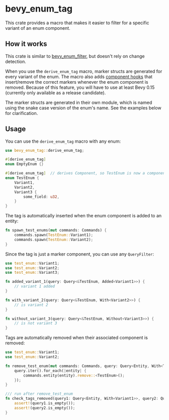 # bevy_enum_tag

This crate provides a macro that makes it easier to filter for a specific variant of an enum component.

## How it works

This crate is similar to [bevy_enum_filter](https://github.com/MrGVSV/bevy_enum_filter), but doesn't rely on change detection.

When you use the `derive_enum_tag` macro, marker structs are generated for every variant of the enum. The macro also adds 
[component hooks](https://github.com/bevyengine/bevy/pull/14005) that insert/remove the correct markers whenever the enum component is removed.
Because of this feature, you will have to use at least Bevy 0.15 (currently only available as a release candidate).

The marker structs are generated in their own module, which is named using the snake case version of the enum's name. See the examples below for clarification.

## Usage


You can use the `derive_enum_tag` macro with any enum:
```Rust
use bevy_enum_tag::derive_enum_tag;

#[derive_enum_tag]
enum EmptyEnum {}

#[derive_enum_tag]  // derives Component, so TestEnum is now a component
enum TestEnum {
    Variant1,
    Variant2,
    Variant3 {
        some_field: u32,
    }
}
```


The tag is automatically inserted when the enum component is added to an entity:
```Rust
fn spawn_test_enums(mut commands: Commands) {
    commands.spawn(TestEnum::Variant1);
    commands.spawn(TestEnum::Variant2);
}
```


Since the tag is just a marker component, you can use any `QueryFilter`:
```Rust
use test_enum::Variant1;
use test_enum::Variant2;
use test_enum::Variant3;

fn added_variant_1(query: Query<&TestEnum, Added<Variant1>>) {
    // variant 1 added
}

fn with_variant_2(query: Query<&TestEnum, With<Variant2>>) {
    // is variant 2
}

fn without_variant_3(query: Query<&TestEnum, Without<Variant3>>) {
    // is not variant 3
}
```


Tags are automatically removed when their associated component is removed:
```Rust
use test_enum::Variant1;
use test_enum::Variant2;

fn remove_test_enum(mut commands: Commands, query: Query<Entity, With<TestEnum>>) {
    query.iter().for_each(|entity| {
        commands.entity(entity).remove::<TestEnum>();
    });
}

/// run after remove_test_enum
fn check_tags_removed(query1: Query<Entity, With<Variant1>>, query2: Query<Entity, With<Variant2>>) {
    assert!(query1.is_empty());
    assert!(query2.is_empty());
}
```
